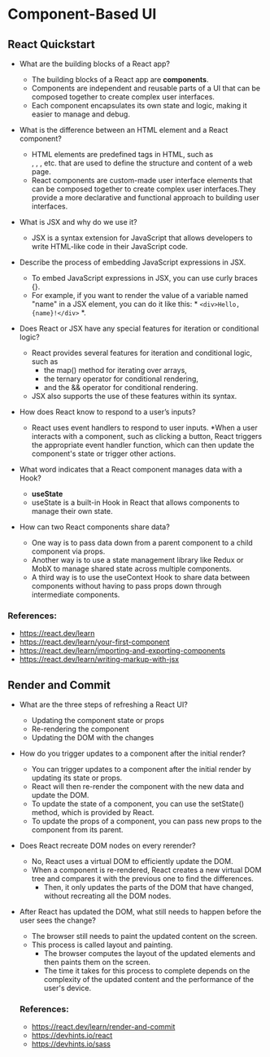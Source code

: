# Component-Based UI

## React Quickstart

* What are the building blocks of a React app?
  * The building blocks of a React app are **components**. 
  * Components are independent and reusable parts of a UI that can be composed together to create complex user interfaces. 
  * Each component encapsulates its own state and logic, making it easier to manage and debug.

* What is the difference between an HTML element and a React component?
  * HTML elements are predefined tags in HTML, such as <div>, <span>, <img>, etc. that are used to define the structure and content of a web page. 
  * React components are custom-made user interface elements that can be composed together to create complex user interfaces.They provide a more declarative and functional approach to building user interfaces.

* What is JSX and why do we use it?
  * JSX is a syntax extension for JavaScript that allows developers to write HTML-like code in their JavaScript code.

* Describe the process of embedding JavaScript expressions in JSX.
  * To embed JavaScript expressions in JSX, you can use curly braces {}. 
  * For example, if you want to render the value of a variable named "name" in a JSX element, you can do it like this: * `<div>Hello, {name}!</div>` *.

* Does React or JSX have any special features for iteration or conditional logic?
  * React provides several features for iteration and conditional logic, such as 
      * the map() method for iterating over arrays, 
      * the ternary operator for conditional rendering, 
      * and the && operator for conditional rendering. 
  * JSX also supports the use of these features within its syntax.

* How does React know to respond to a user’s inputs?
  * React uses event handlers to respond to user inputs. 
  *When a user interacts with a component, such as clicking a button, React triggers the appropriate event handler function, which can then update the component's state or trigger other actions.

* What word indicates that a React component manages data with a Hook?
  * **useState**
  * useState is a built-in Hook in React that allows components to manage their own state.

* How can two React components share data?
  * One way is to pass data down from a parent component to a child component via props. 
  * Another way is to use a state management library like Redux or MobX to manage shared state across multiple components. 
  * A third way is to use the useContext Hook to share data between components without having to pass props down through intermediate components.
  
### References:
* <https://react.dev/learn>
* <https://react.dev/learn/your-first-component>
* <https://react.dev/learn/importing-and-exporting-components>
* <https://react.dev/learn/writing-markup-with-jsx>
  
## Render and Commit

* What are the three steps of refreshing a React UI?
  * Updating the component state or props
  * Re-rendering the component
  * Updating the DOM with the changes

* How do you trigger updates to a component after the initial render?
  * You can trigger updates to a component after the initial render by updating its state or props. 
  * React will then re-render the component with the new data and update the DOM.
  * To update the state of a component, you can use the setState() method, which is provided by React. 
  * To update the props of a component, you can pass new props to the component from its parent.

* Does React recreate DOM nodes on every rerender?
  * No, React uses a virtual DOM to efficiently update the DOM. 
  * When a component is re-rendered, React creates a new virtual DOM tree and compares it with the previous one to find the differences. 
    * Then, it only updates the parts of the DOM that have changed, without recreating all the DOM nodes.

* After React has updated the DOM, what still needs to happen before the user sees the change?
  * The browser still needs to paint the updated content on the screen. 
  * This process is called layout and painting. 
    * The browser computes the layout of the updated elements and then paints them on the screen. 
    * The time it takes for this process to complete depends on the complexity of the updated content and the performance of the user's device.
  
  ### References:
  * <https://react.dev/learn/render-and-commit>
  * <https://devhints.io/react>
  * <https://devhints.io/sass>
  
